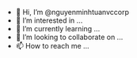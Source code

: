 - 👋 Hi, I’m @nguyenminhtuanvccorp
- 👀 I’m interested in ...
- 🌱 I’m currently learning ...
- 💞️ I’m looking to collaborate on ...
- 📫 How to reach me ...

<!---
nguyenminhtuanvccorp/nguyenminhtuanvccorp is a ✨ special ✨ repository because its `README.md` (this file) appears on your GitHub profile.
You can click the Preview link to take a look at your changes.
--->
